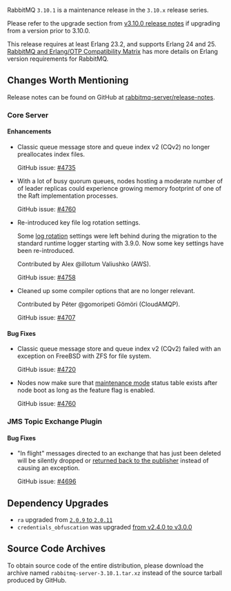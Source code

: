 RabbitMQ `3.10.1` is a maintenance release in the `3.10.x` release series.

Please refer to the upgrade section from [v3.10.0 release notes](https://github.com/rabbitmq/rabbitmq-server/releases/tag/v3.10.0)
if upgrading from a version prior to 3.10.0.

This release requires at least Erlang 23.2, and supports Erlang 24 and 25.
[RabbitMQ and Erlang/OTP Compatibility Matrix](https://www.rabbitmq.com/which-erlang.html) has more details on
Erlang version requirements for RabbitMQ.


## Changes Worth Mentioning

Release notes can be found on GitHub at [rabbitmq-server/release-notes](https://github.com/rabbitmq/rabbitmq-server/tree/v3.10.x/release-notes).

### Core Server

#### Enhancements

 * Classic queue message store and queue index v2 (CQv2) no longer preallocates index files.

   GitHub issue: [#4735](https://github.com/rabbitmq/rabbitmq-server/pull/4735)

 * With a lot of busy quorum queues, nodes hosting a moderate number of of leader replicas could
   experience growing memory footprint of one of the Raft implementation processes.

   GitHub issue: [#4760](https://github.com/rabbitmq/rabbitmq-server/pull/4760)

 * Re-introduced key file log rotation settings.

   Some [log rotation](https://rabbitmq.com/logging.html) settings were left behind
   during the migration to the standard runtime logger starting with 3.9.0.
   Now some key settings have been re-introduced.

   Contributed by Alex @illotum Valiushko (AWS).

   GitHub issue: [#4758](https://github.com/rabbitmq/rabbitmq-server/pull/4758)

 * Cleaned up some compiler options that are no longer relevant.

   Contributed by Péter @gomoripeti Gömöri (CloudAMQP).

   GitHub issue: [#4707](https://github.com/rabbitmq/rabbitmq-server/pull/4707)

#### Bug Fixes

 * Classic queue message store and queue index v2 (CQv2) failed with an exception
   on FreeBSD with ZFS for file system.

   GitHub issue: [#4720](https://github.com/rabbitmq/rabbitmq-server/issues/4720)

 * Nodes now make sure that [maintenance mode](https://rabbitmq.com/upgrade.html#maintenance-mode) status table exists after node boot
   as long as the feature flag is enabled.

   GitHub issue: [#4760](https://github.com/rabbitmq/rabbitmq-server/pull/4760)


### JMS Topic Exchange Plugin

#### Bug Fixes

 * "In flight" messages directed to an exchange that has just been deleted will be
   silently dropped or [returned back to the publisher](https://rabbitmq.com/publishers.html#unroutable) instead of causing an exception.

   GitHub issue: [#4696](https://github.com/rabbitmq/rabbitmq-server/pull/4696)


## Dependency Upgrades

 * `ra` upgraded from [`2.0.9` to `2.0.11`](https://github.com/rabbitmq/ra/compare/v2.0.9...v2.0.11)
 * `credentials_obfuscation` was upgraded [from v2.4.0 to v3.0.0](https://github.com/rabbitmq/credentials-obfuscation/compare/v2.4.0...v3.0.0)


## Source Code Archives

To obtain source code of the entire distribution, please download the archive named `rabbitmq-server-3.10.1.tar.xz`
instead of the source tarball produced by GitHub.
